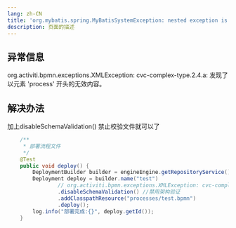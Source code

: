 ```yaml
---
lang: zh-CN
title: 'org.mybatis.spring.MyBatisSystemException: nested exception is org.apache.ibatis.exceptions.Persiste'
description: 页面的描述
---
```


## 异常信息
org.activiti.bpmn.exceptions.XMLException: cvc-complex-type.2.4.a: 发现了以元素 'process' 开头的无效内容。
## 解决办法
加上disableSchemaValidation() 禁止校验文件就可以了
```java
    /**
     * 部署流程文件
     */
    @Test
    public void deploy() {
        DeploymentBuilder builder = engineEngine.getRepositoryService().createDeployment();
        Deployment deploy = builder.name("test")
                // org.activiti.bpmn.exceptions.XMLException: cvc-complex-type.2.4.a: 发现了以元素 'process' 开头的无效内容。
                .disableSchemaValidation() //禁用架构验证
                .addClasspathResource("processes/test.bpmn")
                .deploy();
        log.info("部署完成:{}", deploy.getId());
    }

```

<Comment></Comment>
